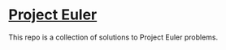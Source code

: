 # [Project Euler](https://projecteuler.net/)

This repo is a collection of solutions to Project Euler problems.